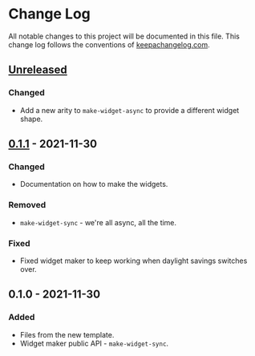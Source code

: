 # Change Log
All notable changes to this project will be documented in this file. This change log follows the conventions of [keepachangelog.com](http://keepachangelog.com/).

## [Unreleased]
### Changed
- Add a new arity to `make-widget-async` to provide a different widget shape.

## [0.1.1] - 2021-11-30
### Changed
- Documentation on how to make the widgets.

### Removed
- `make-widget-sync` - we're all async, all the time.

### Fixed
- Fixed widget maker to keep working when daylight savings switches over.

## 0.1.0 - 2021-11-30
### Added
- Files from the new template.
- Widget maker public API - `make-widget-sync`.

[Unreleased]: https://sourcehost.site/your-name/kroo/compare/0.1.1...HEAD
[0.1.1]: https://sourcehost.site/your-name/kroo/compare/0.1.0...0.1.1
